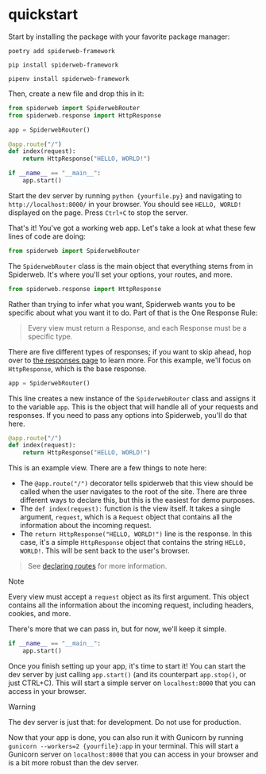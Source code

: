 # quickstart

Start by installing the package with your favorite package manager:

<!-- tabs:start -->

<!-- tab:poetry -->

```shell
poetry add spiderweb-framework
```

<!-- tab:pip -->

```shell
pip install spiderweb-framework
```

<!-- tab:pipenv -->

```shell
pipenv install spiderweb-framework
```

<!-- tabs:end -->

Then, create a new file and drop this in it:

```python
from spiderweb import SpiderwebRouter
from spiderweb.response import HttpResponse

app = SpiderwebRouter()

@app.route("/")
def index(request):
    return HttpResponse("HELLO, WORLD!")

if __name__ == "__main__":
    app.start()
```

Start the dev server by running `python {yourfile.py}` and navigating to `http://localhost:8000/` in your browser. You should see `HELLO, WORLD!` displayed on the page. Press `Ctrl+C` to stop the server.

That's it! You've got a working web app. Let's take a look at what these few lines of code are doing:

```python
from spiderweb import SpiderwebRouter
```

The `SpiderwebRouter` class is the main object that everything stems from in Spiderweb. It's where you'll set your options, your routes, and more.

```python
from spiderweb.response import HttpResponse
```

Rather than trying to infer what you want, Spiderweb wants you to be specific about what you want it to do. Part of that is the One Response Rule:

> Every view must return a Response, and each Response must be a specific type.

There are five different types of responses; if you want to skip ahead, hop over to [the responses page](responses.md) to learn more. For this example, we'll focus on `HttpResponse`, which is the base response.

```python
app = SpiderwebRouter()
```

This line creates a new instance of the `SpiderwebRouter` class and assigns it to the variable `app`. This is the object that will handle all of your requests and responses. If you need to pass any options into Spiderweb, you'll do that here.

```python
@app.route("/")
def index(request):
    return HttpResponse("HELLO, WORLD!")
```

This is an example view. There are a few things to note here:

- The `@app.route("/")` decorator tells spiderweb that this view should be called when the user navigates to the root of the site. There are three different ways to declare this, but this is the easiest for demo purposes.
- The `def index(request):` function is the view itself. It takes a single argument, `request`, which is a `Request` object that contains all the information about the incoming request.
- The `return HttpResponse("HELLO, WORLD!")` line is the response. In this case, it's a simple `HttpResponse` object that contains the string `HELLO, WORLD!`. This will be sent back to the user's browser.

> See [declaring routes](routes.md) for more information.

> [!NOTE]
> Every view must accept a `request` object as its first argument. This object contains all the information about the incoming request, including headers, cookies, and more.
> 
> There's more that we can pass in, but for now, we'll keep it simple.

```python
if __name__ == "__main__":
    app.start()
```

Once you finish setting up your app, it's time to start it! You can start the dev server by just calling `app.start()` (and its counterpart `app.stop()`, or just CTRL+C). This will start a simple server on `localhost:8000` that you can access in your browser.

> [!WARNING]
> The dev server is just that: for development. Do not use for production.

Now that your app is done, you can also run it with Gunicorn by running `gunicorn --workers=2 {yourfile}:app` in your terminal. This will start a Gunicorn server on `localhost:8000` that you can access in your browser and is a bit more robust than the dev server.
